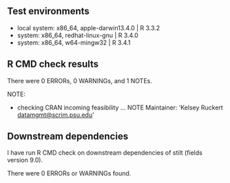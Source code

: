 ## Test environments
* local system: x86_64, apple-darwin13.4.0 | R 3.3.2
* system: x86_64, redhat-linux-gnu | R 3.4.0 
* system: x86_64, w64-mingw32 | R 3.4.1

## R CMD check results
There were 0 ERRORs, 0 WARNINGs, and 1 NOTEs.  

NOTE:
* checking CRAN incoming feasibility ... NOTE
Maintainer: ‘Kelsey Ruckert <datamgmt@scrim.psu.edu>’

## Downstream dependencies
I have run R CMD check on downstream dependencies of stilt (fields version 9.0).

There were 0 ERRORs or WARNINGs found.
